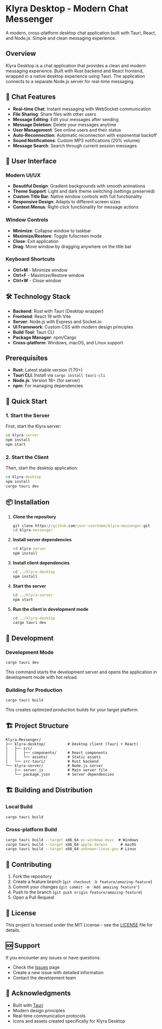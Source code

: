 # Klyra Desktop - Modern Chat Messenger

A modern, cross-platform desktop chat application built with Tauri, React, and Node.js. Simple and clean messaging experience.

## Overview

Klyra Desktop is a chat application that provides a clean and modern messaging experience. Built with Rust backend and React frontend, wrapped in a native desktop experience using Tauri. The application connects to a separate Node.js server for real-time messaging.

## 💬 Chat Features

- **Real-time Chat**: Instant messaging with WebSocket communication
- **File Sharing**: Share files with other users
- **Message Editing**: Edit your messages after sending
- **Message Deletion**: Delete your messages anytime
- **User Management**: See online users and their status
- **Auto-Reconnection**: Automatic reconnection with exponential backoff
- **Sound Notifications**: Custom MP3 notifications (20% volume)
- **Message Search**: Search through current session messages

## 🎨 User Interface

### Modern UI/UX
- **Beautiful Design**: Gradient backgrounds with smooth animations
- **Theme Support**: Light and dark theme switching (settings preserved)
- **Custom Title Bar**: Native window controls with full functionality
- **Responsive Design**: Adapts to different screen sizes
- **Context Menus**: Right-click functionality for message actions

### Window Controls
- **Minimize**: Collapse window to taskbar
- **Maximize/Restore**: Toggle fullscreen mode
- **Close**: Exit application
- **Drag**: Move window by dragging anywhere on the title bar

### Keyboard Shortcuts
- **Ctrl+M** - Minimize window
- **Ctrl+F** - Maximize/Restore window  
- **Ctrl+W** - Close window

## 🛠️ Technology Stack

- **Backend**: Rust with Tauri (Desktop wrapper)
- **Frontend**: React 19 with Vite
- **Server**: Node.js with Express and Socket.io
- **UI Framework**: Custom CSS with modern design principles
- **Build Tool**: Tauri CLI
- **Package Manager**: npm/Cargo
- **Cross-platform**: Windows, macOS, and Linux support

## Prerequisites

- **Rust**: Latest stable version (1.70+)
- **Tauri CLI**: Install via `cargo install tauri-cli`
- **Node.js**: Version 18+ (for server)
- **npm**: For managing dependencies

## 🚀 Quick Start

### 1. Start the Server
First, start the Klyra server:
```cmd
cd klyra-server
npm install
npm start
```

### 2. Start the Client
Then, start the desktop application:
```cmd
cd klyra-desktop
npm install
cargo tauri dev
```

## 📦 Installation

1. **Clone the repository**
   ```cmd
   git clone https://github.com/your-username/klyra-messenger.git
   cd klyra-messenger
   ```

2. **Install server dependencies**
   ```cmd
   cd klyra-server
   npm install
   ```

3. **Install client dependencies**
   ```cmd
   cd ../klyra-desktop
   npm install
   ```

4. **Start the server**
   ```cmd
   cd ../klyra-server
   npm start
   ```

5. **Run the client in development mode**
   ```cmd
   cd ../klyra-desktop
   cargo tauri dev
   ```

## 🔧 Development

### Development Mode
```cmd
cargo tauri dev
```
This command starts the development server and opens the application in development mode with hot reload.

### Building for Production
```cmd
cargo tauri build
```
This creates optimized production builds for your target platform.

## 🏗️ Project Structure

```
Klyra-Messenger/
├── klyra-desktop/          # Desktop client (Tauri + React)
│   ├── src/
│   │   ├── components/     # React components
│   │   └── assets/         # Static assets
│   └── src-tauri/          # Rust backend
└── klyra-server/           # Node.js server
    ├── server.js           # Main server file
    └── package.json        # Server dependencies
```

## 🏗️ Building and Distribution

### Local Build
```cmd
cargo tauri build
```

### Cross-platform Build
```cmd
cargo tauri build --target x86_64-pc-windows-msvc  # Windows
cargo tauri build --target x86_64-apple-darwin      # macOS
cargo tauri build --target x86_64-unknown-linux-gnu # Linux
```

## 🤝 Contributing

1. Fork the repository
2. Create a feature branch (`git checkout -b feature/amazing-feature`)
3. Commit your changes (`git commit -m 'Add amazing feature'`)
4. Push to the branch (`git push origin feature/amazing-feature`)
5. Open a Pull Request

## 📄 License

This project is licensed under the MIT License - see the [LICENSE](https://github.com/klyrac/klyra-desktop?tab=Apache-2.0-1-ov-file) file for details.

## 🆘 Support

If you encounter any issues or have questions:
- Check the [Issues](https://github.com/klyrac/klyra-desktop/issues) page
- Create a new issue with detailed information
- Contact the development team

## 🙏 Acknowledgments

- Built with [Tauri](https://tauri.app/)
- Modern design principles
- Real-time communication protocols
- Icons and assets created specifically for Klyra Desktop